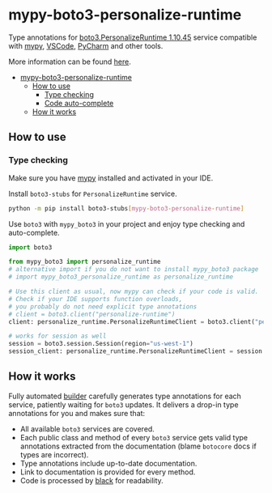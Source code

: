 # mypy-boto3-personalize-runtime

Type annotations for
[boto3.PersonalizeRuntime 1.10.45](https://boto3.amazonaws.com/v1/documentation/api/1.10.45/reference/services/personalize-runtime.html#PersonalizeRuntime) service
compatible with [mypy](https://github.com/python/mypy), [VSCode](https://code.visualstudio.com/),
[PyCharm](https://www.jetbrains.com/pycharm/) and other tools.

More information can be found [here](https://vemel.github.io/mypy_boto3/).

- [mypy-boto3-personalize-runtime](#mypy-boto3-personalize-runtime)
  - [How to use](#how-to-use)
    - [Type checking](#type-checking)
    - [Code auto-complete](#code-auto-complete)
  - [How it works](#how-it-works)

## How to use

### Type checking

Make sure you have [mypy](https://github.com/python/mypy) installed and activated in your IDE.

Install `boto3-stubs` for `PersonalizeRuntime` service.

```bash
python -m pip install boto3-stubs[mypy-boto3-personalize-runtime]
```

Use `boto3` with `mypy_boto3` in your project and enjoy type checking and auto-complete.

```python
import boto3

from mypy_boto3 import personalize_runtime
# alternative import if you do not want to install mypy_boto3 package
# import mypy_boto3_personalize_runtime as personalize_runtime

# Use this client as usual, now mypy can check if your code is valid.
# Check if your IDE supports function overloads,
# you probably do not need explicit type annotations
# client = boto3.client("personalize-runtime")
client: personalize_runtime.PersonalizeRuntimeClient = boto3.client("personalize-runtime")

# works for session as well
session = boto3.session.Session(region="us-west-1")
session_client: personalize_runtime.PersonalizeRuntimeClient = session.client("personalize-runtime")

```

## How it works

Fully automated [builder](https://github.com/vemel/mypy_boto3) carefully generates
type annotations for each service, patiently waiting for `boto3` updates. It delivers
a drop-in type annotations for you and makes sure that:

- All available `boto3` services are covered.
- Each public class and method of every `boto3` service gets valid type annotations
  extracted from the documentation (blame `botocore` docs if types are incorrect).
- Type annotations include up-to-date documentation.
- Link to documentation is provided for every method.
- Code is processed by [black](https://github.com/psf/black) for readability.